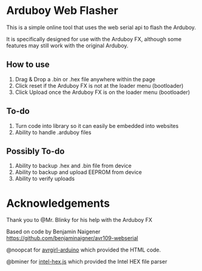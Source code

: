 # Arduboy Web Flasher

This is a simple online tool that uses the web serial api to flash the Arduboy.

It is specifically designed for use with the Arduboy FX, although some features may still work with the original Arduboy.

## How to use

1. Drag & Drop a .bin or .hex file anywhere within the page
2. Click reset if the Arduboy FX is not at the loader menu (bootloader)
3. Click Upload once the Arduboy FX is on the loader menu (bootloader)

## To-do

1. Turn code into library so it can easily be embedded into websites
2. Ability to handle .arduboy files

## Possibly To-do

1. Ability to backup .hex and .bin file from device
2. Ability to backup and upload EEPROM from device
3. Ability to verify uploads

# Acknowledgements

Thank you to @Mr. Blinky for his help with the Arduboy FX

Based on code by Benjamin Naigener https://github.com/benjaminaigner/avr109-webserial

@noopcat for [avrgirl-arduino](https://github.com/noopkat/avrgirl-arduino) which provided the HTML code.

@bminer for [intel-hex.js](https://github.com/bminer/intel-hex.js) which provided the Intel HEX file parser




